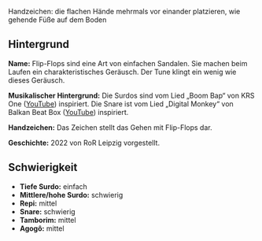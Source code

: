 Handzeichen: die flachen Hände mehrmals vor einander platzieren, wie gehende
Füße auf dem Boden

## Hintergrund

**Name:** Flip-Flops sind eine Art von einfachen Sandalen. Sie machen beim
Laufen ein charakteristisches Geräusch. Der Tune klingt ein wenig wie dieses
Geräusch.

**Musikalischer Hintergrund:** Die Surdos sind vom Lied „Boom Bap“ von KRS One
([YouTube](https://www.youtube.com/watch?v=iaYDe3gu1go)) inspiriert. Die Snare
ist vom Lied „Digital Monkey“ von Balkan Beat Box
([YouTube](https://www.youtube.com/watch?v=D813i6GnFmE)) inspiriert.

**Handzeichen:** Das Zeichen stellt das Gehen mit Flip-Flops dar.

**Geschichte:** 2022 von RoR Leipzig vorgestellt.

## Schwierigkeit

* **Tiefe Surdo:** einfach
* **Mittlere/hohe Surdo:** schwierig
* **Repi:** mittel
* **Snare:** schwierig
* **Tamborim:** mittel
* **Agogô:** mittel
